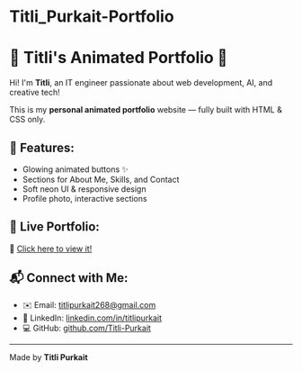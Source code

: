 # Titli_Purkait-Portfolio
# 🌸 Titli's Animated Portfolio 🦋

Hi! I'm **Titli**, an IT engineer passionate about web development, AI, and creative tech!

This is my **personal animated portfolio** website — fully built with HTML & CSS only.

## 💖 Features:
- Glowing animated buttons ✨
- Sections for About Me, Skills, and Contact
- Soft neon UI & responsive design
- Profile photo, interactive sections

## 🚀 Live Portfolio:
🔗 [Click here to view it!]((https://titli-purkait.github.io/Titli_Purkait-Portfolio/))

## 📬 Connect with Me:
- ✉️ Email: titlipurkait268@gmail.com  
- 🔗 LinkedIn: [linkedin.com/in/titlipurkait](https://linkedin.com/in/titlipurkait)  
- 💻 GitHub: [github.com/Titli-Purkait](https://github.com/Titli-Purkait)

---

Made by **Titli Purkait**
